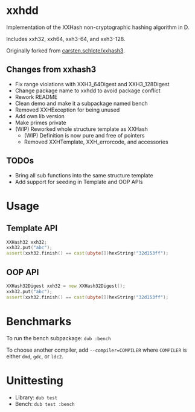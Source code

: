 # xxhdd

Implementation of the XXHash non-cryptographic hashing algorithm in D.

Includes xxh32, xxh64, xxh3-64, and xxh3-128.

Originally forked from [carsten.schlote/xxhash3](https://gitlab.com/carsten.schlote/xxhash3/).

## Changes from xxhash3

- Fix range violations with XXH3_64Digest and XXH3_128Digest
- Change package name to xxhdd to avoid package conflict
- Rework README
- Clean demo and make it a subpackage named bench
- Removed XXHException for being unused
- Add own lib version
- Make primes private
- (WIP) Reworked whole structure template as XXHash
  - (WIP) Definition is now pure and free of pointers
  - Removed XXHTemplate, XXH_errorcode, and accessories

## TODOs

- Bring all sub functions into the same structure template
- Add support for seeding in Template and OOP APIs

# Usage

## Template API
```d
XXHash32 xxh32;
xxh32.put("abc");
assert(xxh32.finish() == cast(ubyte[])hexString!"32d153ff");
```

## OOP API
```d
XXHash32Digest xxh32 = new XXHash32Digest();
xxh32.put("abc");
assert(xxh32.finish() == cast(ubyte[])hexString!"32d153ff");
```

# Benchmarks

To run the bench subpackage: `dub :bench`

To choose another compiler, add `--compiler=COMPILER` where `COMPILER` is
either `dmd`, `gdc`, or `ldc2`.

# Unittesting

- Library: `dub test`
- Bench: `dub test :bench`